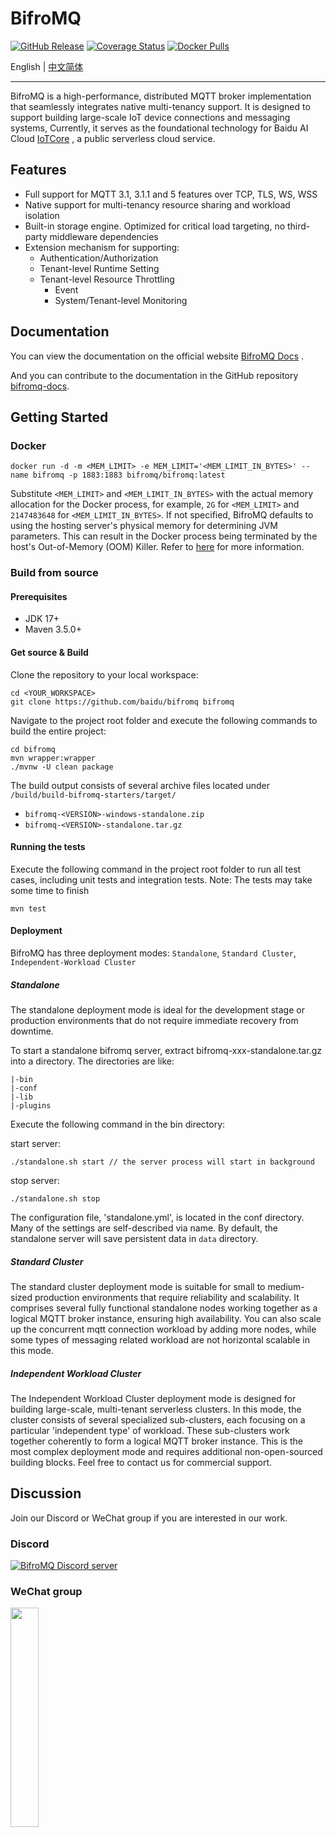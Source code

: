 # BifroMQ

[![GitHub Release](https://img.shields.io/github/release/baidu/bifromq?color=brightgreen&label=Release)](https://github.com/baidu/bifromq/releases)
[![Coverage Status](https://img.shields.io/coveralls/github/baidu/bifromq/main?label=Coverage)](https://coveralls.io/github/baidu/bifromq?branch=main)
[![Docker Pulls](https://img.shields.io/docker/pulls/bifromq/bifromq?label=Docker%20Pulls)](https://hub.docker.com/r/bifromq/bifromq)


English | [中文简体](./README.zh_Hans.md)

---

BifroMQ is a high-performance, distributed MQTT broker implementation that seamlessly integrates native multi-tenancy
support. It is designed to support building large-scale IoT device connections and messaging systems, Currently, it
serves as the foundational technology for Baidu AI Cloud [IoTCore](https://cloud.baidu.com/product/iot.html) , a public serverless
cloud service.

## Features

* Full support for MQTT 3.1, 3.1.1 and 5 features over TCP, TLS, WS, WSS
* Native support for multi-tenancy resource sharing and workload isolation
* Built-in storage engine. Optimized for critical load targeting, no third-party middleware dependencies
* Extension mechanism for supporting:
    * Authentication/Authorization
  * Tenant-level Runtime Setting
  * Tenant-level Resource Throttling
    * Event
    * System/Tenant-level Monitoring


## Documentation

You can view the documentation on the official website [BifroMQ Docs](https://bifromq.io/docs/Readme/) .

And you can contribute to the documentation in the GitHub repository [bifromq-docs](https://github.com/baidu/bifromq-docs).

## Getting Started

### Docker
```
docker run -d -m <MEM_LIMIT> -e MEM_LIMIT='<MEM_LIMIT_IN_BYTES>' --name bifromq -p 1883:1883 bifromq/bifromq:latest
```

Substitute `<MEM_LIMIT>` and `<MEM_LIMIT_IN_BYTES>` with the actual memory allocation for the Docker process, for
example, `2G` for `<MEM_LIMIT>` and `2147483648` for `<MEM_LIMIT_IN_BYTES>`. If not specified, BifroMQ defaults to using
the hosting server's physical memory for determining JVM parameters. This can result in the Docker process being
terminated by the host's Out-of-Memory (OOM) Killer. Refer to [here](https://bifromq.io/docs/deploy/deploy_with_docker/)
for more information.

### Build from source

#### Prerequisites

* JDK 17+
* Maven 3.5.0+

#### Get source & Build

Clone the repository to your local workspace:

```
cd <YOUR_WORKSPACE>
git clone https://github.com/baidu/bifromq bifromq
```

Navigate to the project root folder and execute the following commands to build the entire project:

```
cd bifromq
mvn wrapper:wrapper
./mvnw -U clean package
```

The build output consists of several archive files located under `/build/build-bifromq-starters/target/`

* `bifromq-<VERSION>-windows-standalone.zip`
* `bifromq-<VERSION>-standalone.tar.gz`

#### Running the tests

Execute the following command in the project root folder to run all test cases, including unit tests and integration
tests.
Note: The tests may take some time to finish

```
mvn test
```

#### Deployment

BifroMQ has three deployment modes: `Standalone`, `Standard Cluster`, `Independent-Workload Cluster`

##### Standalone

The standalone deployment mode is ideal for the development stage or production environments that do not require
immediate recovery from downtime.

To start a standalone bifromq server, extract bifromq-xxx-standalone.tar.gz into a directory. The directories
are like:

```
|-bin
|-conf
|-lib
|-plugins
```

Execute the following command in the bin directory:

start server:

```
./standalone.sh start // the server process will start in background
```

stop server:

```
./standalone.sh stop
```

The configuration file, 'standalone.yml', is located in the conf directory. Many of the settings are self-described via
name. By default, the standalone server will save persistent data in `data` directory.

##### Standard Cluster

The standard cluster deployment mode is suitable for small to medium-sized production environments that require
reliability and scalability. It comprises several fully functional standalone nodes working together as a logical MQTT
broker
instance, ensuring high availability. You can also scale up the concurrent mqtt connection workload by adding more
nodes, while some types of messaging related workload are not horizontal scalable in this mode.

##### Independent Workload Cluster

The Independent Workload Cluster deployment mode is designed for building large-scale, multi-tenant serverless clusters.
In this mode, the cluster consists of several specialized sub-clusters, each focusing on a particular 'independent type'
of workload. These sub-clusters work together coherently to form a logical MQTT broker instance. This is the most
complex deployment mode and requires additional non-open-sourced building blocks. Feel free to contact us for commercial
support.

## Discussion

Join our Discord or WeChat group if you are interested in our work.

### Discord

<a href="https://discord.gg/Pfs3QRadRB"><img src="https://img.shields.io/discord/1115542029531885599?logo=discord&logoColor=white" alt="BifroMQ Discord server" /></a>

### WeChat group

<img decoding="async" src="https://bifromq.io/img/qrcode.png" width="30%"/>